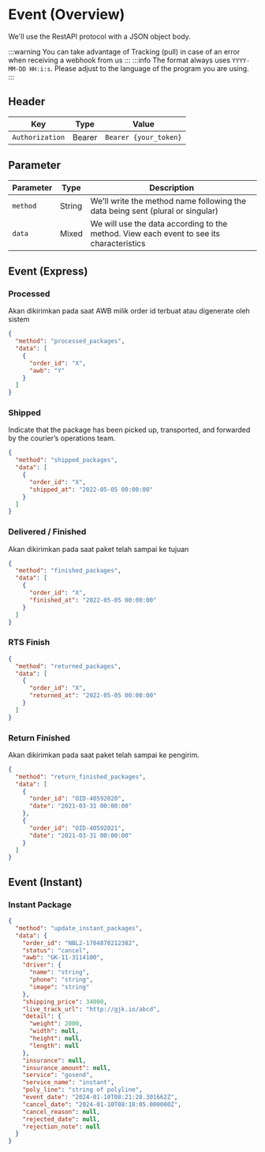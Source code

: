 # Event (Overview)
We'll use the RestAPI protocol with a JSON object body.

:::warning
You can take advantage of Tracking (pull) in case of an error when receiving a webhook from us
:::
:::info
The format always uses ``YYYY-MM-DD HH:i:s``. Please adjust to
the language of the program you are using.
:::


## Header
| Key             | Type   | Value                 |
|-----------------|--------|-----------------------|
| `Authorization` | Bearer | `Bearer {your_token}` |

## Parameter
| Parameter  | Type   | Description                                                                              |
|------------|--------|------------------------------------------------------------------------------------------|
| ``method`` | String | We'll write the method name following the data being sent (plural or singular)           |
| ``data``   | Mixed  | We will use the data according to the method. View each event to see its characteristics |

## Event (Express)

### Processed
Akan dikirimkan pada saat AWB milik order id terbuat atau digenerate oleh sistem

```json
{
  "method": "processed_packages",
  "data": [
    {
      "order_id": "X",
      "awb": "Y"
    }
  ]
}
```

### Shipped
Indicate that the package has been picked up, transported, and forwarded by the courier’s operations team.

```json
{
  "method": "shipped_packages",
  "data": [
    {
      "order_id": "X",
      "shipped_at": "2022-05-05 00:00:00"
    }
  ]
}
```

### Delivered / Finished
Akan dikirimkan pada saat paket telah sampai ke tujuan

```json
{
  "method": "finished_packages",
  "data": [
    {
      "order_id": "X",
      "finished_at": "2022-05-05 00:00:00"
    }
  ]
}
```

### RTS Finish

```json
{
  "method": "returned_packages",
  "data": [
    {
      "order_id": "X",
      "returned_at": "2022-05-05 00:00:00"
    }
  ]
}
```
### Return Finished
Akan dikirimkan pada saat paket telah sampai ke pengirim.

```json
{
  "method": "return_finished_packages",
  "data": [
    {
      "order_id": "OID-40592020",
      "date": "2021-03-31 00:00:00"
    },
    {
      "order_id": "OID-40592021",
      "date": "2021-03-31 00:00:00"
    }
  ]
} 
```

## Event (Instant)
### Instant Package
```json
{
  "method": "update_instant_packages",
  "data": {
    "order_id": "NBL2-1704870212382",
    "status": "cancel",
    "awb": "GK-11-3114100",
    "driver": {
      "name": "string",
      "phone": "string",
      "image": "string"
    },
    "shipping_price": 34000,
    "live_track_url": "http://gjk.io/abcd",
    "detail": {
      "weight": 2000,
      "width": null,
      "height": null,
      "length": null
    },
    "insurance": null,
    "insurance_amount": null,
    "service": "gosend",
    "service_name": "instant",
    "poly_line": "string of polyline",
    "event_date": "2024-01-10T08:21:28.301662Z",
    "cancel_date": "2024-01-10T08:18:05.000000Z",
    "cancel_reason": null,
    "rejected_date": null,
    "rejection_note": null
  }
}
```
